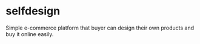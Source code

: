 # selfdesign
Simple e-commerce platform that buyer can design their own products and buy it online easily.  
